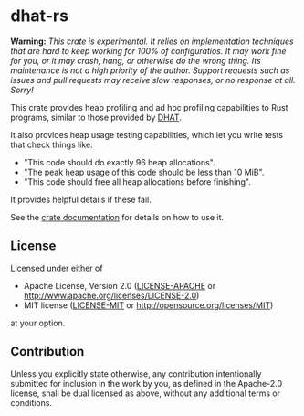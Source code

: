 # dhat-rs

**Warning:** *This crate is experimental. It relies on implementation techniques
that are hard to keep working for 100% of configuratios. It may work fine for
you, or it may crash, hang, or otherwise do the wrong thing. Its maintenance is
not a high priority of the author. Support requests such as issues and pull
requests may receive slow responses, or no response at all. Sorry!*

This crate provides heap profiling and ad hoc profiling capabilities to Rust
programs, similar to those provided by [DHAT].

[DHAT]: https://www.valgrind.org/docs/manual/dh-manual.html

It also provides heap usage testing capabilities, which let you write tests
that check things like:
- "This code should do exactly 96 heap allocations".
- "The peak heap usage of this code should be less than 10 MiB".
- "This code should free all heap allocations before finishing".

It provides helpful details if these fail.

See the [crate documentation] for details on how to use it.

[crate documentation]: https://docs.rs/dhat

## License

Licensed under either of
* Apache License, Version 2.0 ([LICENSE-APACHE](LICENSE-APACHE) or
  http://www.apache.org/licenses/LICENSE-2.0)
* MIT license ([LICENSE-MIT](LICENSE-MIT) or
  http://opensource.org/licenses/MIT)

at your option.

## Contribution

Unless you explicitly state otherwise, any contribution intentionally submitted
for inclusion in the work by you, as defined in the Apache-2.0 license, shall
be dual licensed as above, without any additional terms or conditions.
